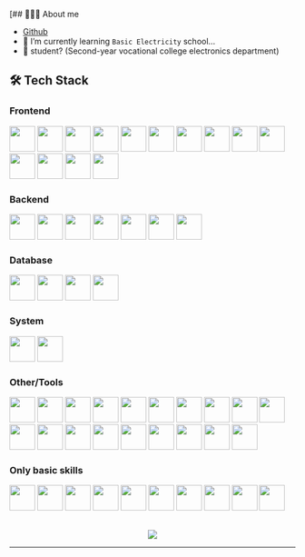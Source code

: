 [## 👨🏻‍💻 About me

- [Github](https://github.com/a3510377)
- 🔭 I’m currently learning `Basic Electricity` school...
- 💼 student? (Second-year vocational college electronics department)

## 🛠 Tech Stack
<!-- 
- 💻 | `javascript` | `typescript` | `Python` | `Golang` | `C/C++ (for base arduino)` | `mcfunction` | `java(only base)` |
- 🌐 | `HTML5` | `CSS3` | `Node` | `Vite` | `Vue` | `Scss` | `Express` |
- 🛢 | `MongoDB` | `SQLite` | `MYSQL` |
- 🔧 | `Visual Studio code` | `Git` | `Docker` |
- 🖥 | `Heroku` | `repl.it` | `Raspberry` | `Arduino` | -->

### Frontend

<div>
  <img src='https://cdn.jsdelivr.net/gh/devicons/devicon@master/icons/vitejs/vitejs-original.svg' width="45" height="45" />
  <img src='https://cdn.jsdelivr.net/gh/devicons/devicon@master/icons/nuxtjs/nuxtjs-original.svg' width="45" height="45" />
  <img src='https://cdn.jsdelivr.net/gh/devicons/devicon@master/icons/vuejs/vuejs-original.svg' width="45" height="45" />
  <img src='https://cdn.jsdelivr.net/gh/devicons/devicon@master/icons/nodejs/nodejs-original.svg' width="45" height="45" />
  <img src='https://cdn.jsdelivr.net/gh/devicons/devicon@master/icons/sass/sass-original.svg' width="45" height="45" />
  <img src='https://cdn.jsdelivr.net/gh/devicons/devicon@master/icons/html5/html5-original.svg' width="45" height="45" />
  <img src='https://cdn.jsdelivr.net/gh/devicons/devicon@master/icons/css3/css3-original.svg' width="45" height="45" />
  <img src='https://cdn.jsdelivr.net/gh/devicons/devicon@master/icons/postcss/postcss-original.svg' width="45" height="45" />
  <img src='https://cdn.jsdelivr.net/gh/devicons/devicon@master/icons/tailwindcss/tailwindcss-original.svg' width="45" height="45" />
  <img src='https://cdn.jsdelivr.net/gh/devicons/devicon@master/icons/javascript/javascript-original.svg' width="45" height="45" />
  <img src='https://cdn.jsdelivr.net/gh/devicons/devicon@master/icons/typescript/typescript-original.svg' width="45" height="45" />
  <img src='https://cdn.jsdelivr.net/gh/devicons/devicon@master/icons/react/react-original.svg' width="45" height="45" />
  <img src='https://cdn.jsdelivr.net/gh/devicons/devicon@master/icons/jquery/jquery-original.svg' width="45" height="45" />
  <img src='https://cdn.jsdelivr.net/gh/devicons/devicon@master/icons/socketio/socketio-original.svg' width="45" height="45" />
</div>

### Backend

<div>
  <img src='https://cdn.jsdelivr.net/gh/devicons/devicon@master/icons/nodejs/nodejs-original.svg' width="45" height="45" />
  <img src='https://cdn.jsdelivr.net/gh/devicons/devicon@master/icons/mongoose/mongoose-original.svg' width="45" height="45" />
  <img src='https://cdn.jsdelivr.net/gh/devicons/devicon@master/icons/python/python-original.svg' width="45" height="45" />
  <img src='https://cdn.jsdelivr.net/gh/devicons/devicon@master/icons/go/go-original.svg' width="45" height="45" />
  <img src='https://cdn.jsdelivr.net/gh/devicons/devicon@master/icons/swagger/swagger-original.svg' width="45" height="45" />
  <img src='https://cdn.jsdelivr.net/gh/devicons/devicon@master/icons/express/express-original.svg' width="45" height="45" />
  <img src='https://cdn.jsdelivr.net/gh/devicons/devicon@master/icons/flask/flask-original.svg' width="45" height="45" />
</div>

### Database

<div>
  <img src='https://cdn.jsdelivr.net/gh/devicons/devicon@master/icons/mongodb/mongodb-original.svg' width="45" height="45" />
  <img src='https://cdn.jsdelivr.net/gh/devicons/devicon@master/icons/sqlite/sqlite-original.svg' width="45" height="45" />
  <img src='https://cdn.jsdelivr.net/gh/devicons/devicon@master/icons/postgresql/postgresql-original.svg' width="45" height="45" />
  <img src='https://cdn.jsdelivr.net/gh/devicons/devicon@master/icons/mysql/mysql-original.svg' width="45" height="45" />
</div>

### System

<div>
  <img src='https://cdn.jsdelivr.net/gh/devicons/devicon@master/icons/windows11/windows11-original.svg' width="45" height="45" />
  <img src='https://cdn.jsdelivr.net/gh/devicons/devicon@master/icons/ubuntu/ubuntu-original.svg' width="45" height="45" />
</div>

### Other/Tools

<div>
  <img src='https://cdn.jsdelivr.net/gh/devicons/devicon@master/icons/vscode/vscode-original.svg' width="45" height="45" />
  <img src='https://cdn.jsdelivr.net/gh/devicons/devicon@master/icons/visualstudio/visualstudio-original.svg' width="45" height="45" />
  <img src='https://cdn.jsdelivr.net/gh/devicons/devicon/icons/git/git-original.svg' width="45" height="45" />
  <img src='https://cdn.jsdelivr.net/gh/devicons/devicon@master/icons/githubactions/githubactions-original.svg' width="45" height="45" />
  <img src='https://cdn.jsdelivr.net/gh/devicons/devicon@master/icons/yarn/yarn-original.svg' width="45" height="45" />
  <img src='https://cdn.jsdelivr.net/gh/devicons/devicon@master/icons/intellij/intellij-original.svg' width="45" height="45" />
  <img src='https://cdn.jsdelivr.net/gh/devicons/devicon@master/icons/arduino/arduino-original.svg' width="45" height="45" />
  <img src='https://cdn.jsdelivr.net/gh/devicons/devicon@master/icons/raspberrypi/raspberrypi-original.svg' width="45" height="45" />
  <img src='https://cdn.jsdelivr.net/gh/devicons/devicon@master/icons/docker/docker-original.svg' width="45" height="45" />
  <img src='https://cdn.jsdelivr.net/gh/devicons/devicon@master/icons/portainer/portainer-original.svg' width="45" height="45" />
  <img src='https://cdn.jsdelivr.net/gh/devicons/devicon@master/icons/postman/postman-original.svg' width="45" height="45" />
  <img src='https://cdn.jsdelivr.net/gh/devicons/devicon@master/icons/discordjs/discordjs-original.svg' width="45" height="45" />
  <img src='https://cdn.jsdelivr.net/gh/devicons/devicon@master/icons/heroku/heroku-original.svg' width="45" height="45" />
  <img src='https://cdn.jsdelivr.net/gh/devicons/devicon@master/icons/replit/replit-original.svg' width="45" height="45" />
  <img src='https://cdn.jsdelivr.net/gh/devicons/devicon@master/icons/googlecloud/googlecloud-original.svg' width="45" height="45" />
  <img src='https://cdn.jsdelivr.net/gh/devicons/devicon@master/icons/cloudflare/cloudflare-original.svg' width="45" height="45" />
  <img src='https://cdn.jsdelivr.net/gh/devicons/devicon/icons/eslint/eslint-original.svg' width="45" height="45" />
  <img src='https://cdn.jsdelivr.net/gh/devicons/devicon@master/icons/putty/putty-original.svg' width="45" height="45" />
  <img src='https://cdn.jsdelivr.net/gh/devicons/devicon@master/icons/github/github-original.svg' width="45" height="45" />
</div>

### Only basic skills

<div>
  <img src='https://cdn.jsdelivr.net/gh/devicons/devicon@master/icons/java/java-original.svg' width="45" height="45" />
  <img src='https://cdn.jsdelivr.net/gh/devicons/devicon@master/icons/c/c-original.svg' width="45" height="45" />
  <img src='https://cdn.jsdelivr.net/gh/devicons/devicon@master/icons/cplusplus/cplusplus-original.svg' width="45" height="45" />
  <img src='https://cdn.jsdelivr.net/gh/devicons/devicon@master/icons/csharp/csharp-original.svg' width="45" height="45" />
  <img src='https://cdn.jsdelivr.net/gh/devicons/devicon@master/icons/php/php-original.svg' width="45" height="45" />
  <img src='https://cdn.jsdelivr.net/gh/devicons/devicon@master/icons/dotnetcore/dotnetcore-original.svg' width="45" height="45" />
  <img src='https://cdn.jsdelivr.net/gh/devicons/devicon@master/icons/electron/electron-original.svg' width="45" height="45" />
  <img src='https://cdn.jsdelivr.net/gh/devicons/devicon@master/icons/flutter/flutter-original.svg' width="45" height="45" />
  <img src='https://cdn.jsdelivr.net/gh/devicons/devicon@master/icons/svelte/svelte-original.svg' width="45" height="45" />
  <img src='https://cdn.jsdelivr.net/gh/devicons/devicon@master/icons/rust/rust-original.svg' width="45" height="45" />
</div>

<p align="center">
  <br />
  <!-- <img src="https://github-readme-stats.vercel.app/api?username=a3510377&show_icons=true&theme=radical" />
  <br/> -->
<!--   <img src="https://github-readme-stats.vercel.app/api/top-langs/?username=a3510377&layout=compact&theme=radical&locale=cn" />
  <br /> -->
  <img src="https://github-readme-stats.vercel.app/api/top-langs/?username=a3510377&hide=C,Makefile,Html&langs_count=8&theme=radical&locale=cn" />
  <br />
</p>
<hr>

<!-- icons https://github.com/Envoy-VC/awesome-badges -->
